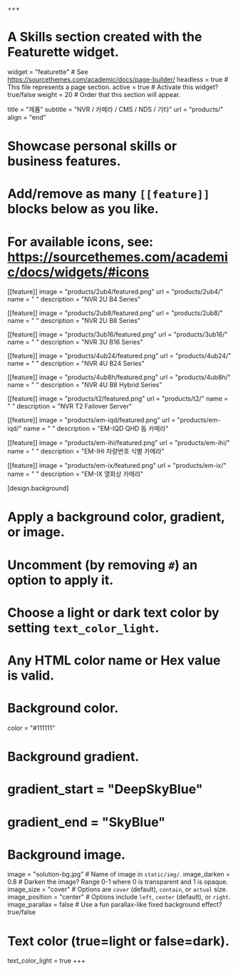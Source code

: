 +++
# A Skills section created with the Featurette widget.
widget = "featurette"  # See https://sourcethemes.com/academic/docs/page-builder/
headless = true  # This file represents a page section.
active = true  # Activate this widget? true/false
weight = 20  # Order that this section will appear.

title = "제품"
subtitle = "NVR / 카메라 / CMS / NDS / 기타"
url = "products/"
align = "end"

# Showcase personal skills or business features.
# 
# Add/remove as many `[[feature]]` blocks below as you like.
# 
# For available icons, see: https://sourcethemes.com/academic/docs/widgets/#icons

[[feature]]
  image = "products/2ub4/featured.png"
  url = "products/2ub4/"
  name = " "
  description = "NVR 2U B4 Series"
  
[[feature]]
  image = "products/2ub8/featured.png"
  url = "products/2ub8/"
  name = " "
  description = "NVR 2U B8 Series"
  
[[feature]]
  image = "products/3ub16/featured.png"
  url = "products/3ub16/"
  name = " "
  description = "NVR 3U B16 Series"

[[feature]]
  image = "products/4ub24/featured.png"
  url = "products/4ub24/"
  name = " "
  description = "NVR 4U B24 Series"

[[feature]]
  image = "products/4ub8h/featured.png"
  url = "products/4ub8h/"
  name = " "
  description = "NVR 4U B8 Hybrid Series"

[[feature]]
  image = "products/t2/featured.png"
  url = "products/t2/"
  name = " "
  description = "NVR T2 Failover Server"

[[feature]]
  image = "products/em-iqd/featured.png"
  url = "products/em-iqd/"
  name = " "
  description = "EM-IQD QHD 돔 카메라"

[[feature]]
  image = "products/em-ihi/featured.png"
  url = "products/em-ihi/"
  name = " "
  description = "EM-IHI 차량번호 식별 카메라"

[[feature]]
  image = "products/em-ix/featured.png"
  url = "products/em-ix/"
  name = " "
  description = "EM-IX 열화상 카메라"

[design.background]
  # Apply a background color, gradient, or image.
  #   Uncomment (by removing `#`) an option to apply it.
  #   Choose a light or dark text color by setting `text_color_light`.
  #   Any HTML color name or Hex value is valid.
  
  # Background color.
  color = "#111111"

  # Background gradient.
  # gradient_start = "DeepSkyBlue"
  # gradient_end = "SkyBlue"
  
  # Background image.
  image = "solution-bg.jpg"  # Name of image in `static/img/`.
  image_darken = 0.8  # Darken the image? Range 0-1 where 0 is transparent and 1 is opaque.
  image_size = "cover"  #  Options are `cover` (default), `contain`, or `actual` size.
  image_position = "center"  # Options include `left`, `center` (default), or `right`.
  image_parallax = false  # Use a fun parallax-like fixed background effect? true/false

  # Text color (true=light or false=dark).
  text_color_light = true
+++
